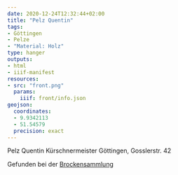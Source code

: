 ```yaml
---
date: 2020-12-24T12:32:44+02:00
title: "Pelz Quentin"
tags:
- Göttingen
- Pelze
- "Material: Holz"
type: hanger
outputs:
- html
- iiif-manifest
resources:
- src: "front.png"
  params:
    iiif: front/info.json
geojson:
  coordinates:
  - 9.9342113
  - 51.54579
  precision: exact
---
```

Pelz
Quentin
Kürschnermeister
Göttingen, Gosslerstr. 42

<div class="source">Gefunden bei der <a href="https://www.neue-arbeit-brockensammlung.de/geschaefte/gebrauchtmoebelkaufhaus/">Brockensammlung</a></div>
